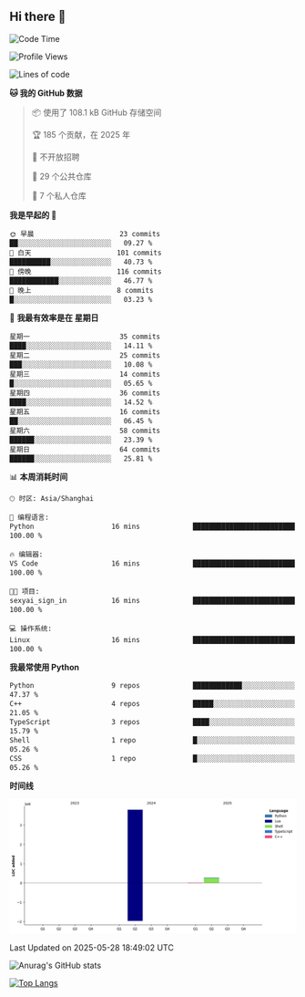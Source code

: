 ## Hi there 👋

<!--
**ZeroMapleQvQ/ZeroMapleQvQ** is a ✨ _special_ ✨ repository because its `README.md` (this file) appears on your GitHub profile.

Here are some ideas to get you started:

- 🔭 I’m currently working on ...
- 🌱 I’m currently learning ...
- 👯 I’m looking to collaborate on ...
- 🤔 I’m looking for help with ...
- 💬 Ask me about ...
- 📫 How to reach me: ...
- 😄 Pronouns: ...
- ⚡ Fun fact: ...
-->

<!--START_SECTION:waka-->
![Code Time](http://img.shields.io/badge/Code%20Time-75%20hrs%2058%20mins-blue)

![Profile Views](http://img.shields.io/badge/%E4%B8%AA%E4%BA%BA%E8%B5%84%E6%96%99%E8%A7%82%E7%9C%8B%E6%AC%A1%E6%95%B0-0-blue)

![Lines of code](https://img.shields.io/badge/%E4%BB%8E%E3%80%8CHello%20World%E3%80%8D%E8%B5%B7%E6%88%91%E5%B7%B2%E7%BB%8F%E5%86%99%E4%BA%86-4.1%20million%20%E8%A1%8C%E4%BB%A3%E7%A0%81-blue)

**🐱 我的 GitHub 数据** 

> 📦  使用了 108.1 kB GitHub 存储空间 
 > 
> 🏆 185 个贡献，在 2025 年
 > 
> 🚫 不开放招聘
 > 
> 📜 29 个公共仓库 
 > 
> 🔑 7 个私人仓库 
 > 
**我是早起的 🐤** 

```text
🌞 早晨                     23 commits          ██░░░░░░░░░░░░░░░░░░░░░░░   09.27 % 
🌆 白天                     101 commits         ██████████░░░░░░░░░░░░░░░   40.73 % 
🌃 傍晚                     116 commits         ████████████░░░░░░░░░░░░░   46.77 % 
🌙 晚上                     8 commits           █░░░░░░░░░░░░░░░░░░░░░░░░   03.23 % 
```
📅 **我最有效率是在 星期日** 

```text
星期一                      35 commits          ████░░░░░░░░░░░░░░░░░░░░░   14.11 % 
星期二                      25 commits          ███░░░░░░░░░░░░░░░░░░░░░░   10.08 % 
星期三                      14 commits          █░░░░░░░░░░░░░░░░░░░░░░░░   05.65 % 
星期四                      36 commits          ████░░░░░░░░░░░░░░░░░░░░░   14.52 % 
星期五                      16 commits          ██░░░░░░░░░░░░░░░░░░░░░░░   06.45 % 
星期六                      58 commits          ██████░░░░░░░░░░░░░░░░░░░   23.39 % 
星期日                      64 commits          ██████░░░░░░░░░░░░░░░░░░░   25.81 % 
```


📊 **本周消耗时间** 

```text
🕑︎ 时区: Asia/Shanghai

💬 编程语言: 
Python                   16 mins             █████████████████████████   100.00 % 

🔥 编辑器: 
VS Code                  16 mins             █████████████████████████   100.00 % 

🐱‍💻 项目: 
sexyai_sign_in           16 mins             █████████████████████████   100.00 % 

💻 操作系统: 
Linux                    16 mins             █████████████████████████   100.00 % 
```

**我最常使用 Python** 

```text
Python                   9 repos             ████████████░░░░░░░░░░░░░   47.37 % 
C++                      4 repos             █████░░░░░░░░░░░░░░░░░░░░   21.05 % 
TypeScript               3 repos             ████░░░░░░░░░░░░░░░░░░░░░   15.79 % 
Shell                    1 repo              █░░░░░░░░░░░░░░░░░░░░░░░░   05.26 % 
CSS                      1 repo              █░░░░░░░░░░░░░░░░░░░░░░░░   05.26 % 
```



**时间线**

![Lines of Code chart](https://raw.githubusercontent.com/bkctwy/bkctwy/main/assets/bar_graph.png)


 Last Updated on 2025-05-28 18:49:02 UTC
<!--END_SECTION:waka-->


![Anurag's GitHub stats](https://grs.bkctwy.tech/api?username=bkctwy&theme=dracula&show_icons=true)


[![Top Langs](https://grs.bkctwy.tech/api/top-langs/?username=bkctwy&layout=compact&theme=dracula)](https://github.com/anuraghazra/github-readme-stats)
